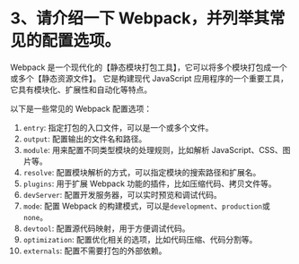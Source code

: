 # 3、请介绍一下 Webpack，并列举其常见的配置选项。

Webpack 是一个现代化的【静态模块打包工具】，它可以将多个模块打包成一个或多个【静态资源文件】。 它是构建现代 JavaScript 应用程序的一个重要工具，它具有模块化、扩展性和自动化等特点。

以下是一些常见的 Webpack 配置选项：

1. `entry`: 指定打包的入口文件，可以是一个或多个文件。
2. `output`: 配置输出的文件名和路径。
3. `module`: 用来配置不同类型模块的处理规则，比如解析 JavaScript、CSS、图片等。
4. `resolve`: 配置模块解析的方式，可以指定模块的搜索路径和扩展名。
5. `plugins`: 用于扩展 Webpack 功能的插件，比如压缩代码、拷贝文件等。
6. `devServer`: 配置开发服务器，可以实时预览和调试代码。
7. `mode`: 配置 Webpack 的构建模式，可以是`development`、`production`或`none`。
8. `devtool`: 配置源代码映射，用于方便调试代码。
9. `optimization`: 配置优化相关的选项，比如代码压缩、代码分割等。
10. `externals`: 配置不需要打包的外部依赖。

